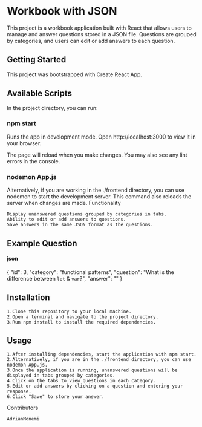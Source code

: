 # Workbook with JSON

This project is a workbook application built with React that allows users to manage and answer questions stored in a JSON file. Questions are grouped by categories, and users can edit or add answers to each question.
## Getting Started

This project was bootstrapped with Create React App.
## Available Scripts

In the project directory, you can run:
### npm start

Runs the app in development mode.
Open http://localhost:3000 to view it in your browser.

The page will reload when you make changes.
You may also see any lint errors in the console.
### nodemon App.js

Alternatively, if you are working in the ./frontend directory, you can use nodemon to start the development server. This command also reloads the server when changes are made.
Functionality

    Display unanswered questions grouped by categories in tabs.
    Ability to edit or add answers to questions.
    Save answers in the same JSON format as the questions.

## Example Question

#### json
{
    "id": 3,
    "category": "functional patterns",
    "question": "What is the difference between `let` & `var`?",
    "answer": ""
}

## Installation

    1.Clone this repository to your local machine.
    2.Open a terminal and navigate to the project directory.
    3.Run npm install to install the required dependencies.

## Usage

    1.After installing dependencies, start the application with npm start.
    2.Alternatively, if you are in the ./frontend directory, you can use nodemon App.js.
    3.Once the application is running, unanswered questions will be displayed in tabs grouped by categories.
    4.Click on the tabs to view questions in each category.
    5.Edit or add answers by clicking on a question and entering your response.
    6.Click "Save" to store your answer.

Contributors

    AdrianMonemi
